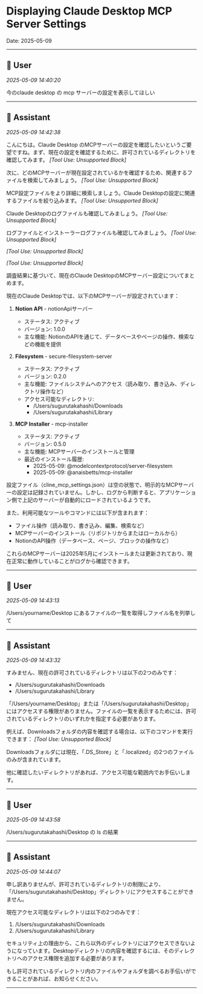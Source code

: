 # Displaying Claude Desktop MCP Server Settings

Date: 2025-05-09

---

## 👤 User
*2025-05-09 14:40:20*

今のclaude desktop の mcp サーバーの設定を表示してほしい

---

## 🤖 Assistant
*2025-05-09 14:42:38*

こんにちは。Claude Desktop のMCPサーバーの設定を確認したいというご要望ですね。まず、現在の設定を確認するために、許可されているディレクトリを確認してみます。
*[Tool Use: Unsupported Block]*



次に、どのMCPサーバーが現在設定されているかを確認するため、関連するファイルを検索してみましょう。
*[Tool Use: Unsupported Block]*



MCP設定ファイルをより詳細に検索しましょう。Claude Desktopの設定に関連するファイルを絞り込みます。
*[Tool Use: Unsupported Block]*



Claude Desktopのログファイルも確認してみましょう。
*[Tool Use: Unsupported Block]*



ログファイルとインストーラーログファイルも確認してみましょう。
*[Tool Use: Unsupported Block]*


*[Tool Use: Unsupported Block]*


*[Tool Use: Unsupported Block]*



調査結果に基づいて、現在のClaude DesktopのMCPサーバー設定についてまとめます。

現在のClaude Desktopでは、以下のMCPサーバーが設定されています：

1. **Notion API** - notionApiサーバー
   - ステータス: アクティブ
   - バージョン: 1.0.0
   - 主な機能: NotionのAPIを通じて、データベースやページの操作、検索などの機能を提供

2. **Filesystem** - secure-filesystem-server
   - ステータス: アクティブ
   - バージョン: 0.2.0
   - 主な機能: ファイルシステムへのアクセス（読み取り、書き込み、ディレクトリ操作など）
   - アクセス可能なディレクトリ: 
     - /Users/sugurutakahashi/Downloads
     - /Users/sugurutakahashi/Library

3. **MCP Installer** - mcp-installer
   - ステータス: アクティブ
   - バージョン: 0.5.0
   - 主な機能: MCPサーバーのインストールと管理
   - 最近のインストール履歴:
     - 2025-05-09: @modelcontextprotocol/server-filesystem
     - 2025-05-09: @anaisbetts/mcp-installer

設定ファイル（cline_mcp_settings.json）は空の状態で、明示的なMCPサーバーの設定は記録されていません。しかし、ログから判断すると、アプリケーション側で上記のサーバーが自動的にロードされているようです。

また、利用可能なツールやコマンドには以下が含まれます：
- ファイル操作（読み取り、書き込み、編集、検索など）
- MCPサーバーのインストール（リポジトリからまたはローカルから）
- NotionのAPI操作（データベース、ページ、ブロックの操作など）

これらのMCPサーバーは2025年5月にインストールまたは更新されており、現在正常に動作していることがログから確認できます。

---

## 👤 User
*2025-05-09 14:43:13*

/Users/yourname/Desktop にあるファイルの一覧を取得しファイル名を列挙して

---

## 🤖 Assistant
*2025-05-09 14:43:32*

すみません、現在の許可されているディレクトリは以下の2つのみです：
- /Users/sugurutakahashi/Downloads
- /Users/sugurutakahashi/Library

「/Users/yourname/Desktop」または「/Users/sugurutakahashi/Desktop」にはアクセスする権限がありません。ファイルの一覧を表示するためには、許可されているディレクトリのいずれかを指定する必要があります。

例えば、Downloadsフォルダの内容を確認する場合は、以下のコマンドを実行できます：
*[Tool Use: Unsupported Block]*



Downloadsフォルダには現在、「.DS_Store」と「.localized」の2つのファイルのみが含まれています。

他に確認したいディレクトリがあれば、アクセス可能な範囲内でお手伝いします。

---

## 👤 User
*2025-05-09 14:43:58*

/Users/sugurutakahashi/Desktop の ls の結果

---

## 🤖 Assistant
*2025-05-09 14:44:07*

申し訳ありませんが、許可されているディレクトリの制限により、「/Users/sugurutakahashi/Desktop」ディレクトリにアクセスすることができません。

現在アクセス可能なディレクトリは以下の2つのみです：
1. /Users/sugurutakahashi/Downloads
2. /Users/sugurutakahashi/Library

セキュリティ上の理由から、これら以外のディレクトリにはアクセスできないようになっています。Desktopディレクトリの内容を確認するには、そのディレクトリへのアクセス権限を追加する必要があります。

もし許可されているディレクトリ内のファイルやフォルダを調べるお手伝いができることがあれば、お知らせください。

---
